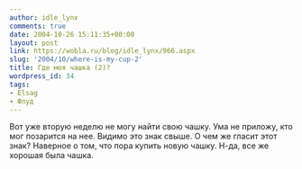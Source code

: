 ```yaml
---
author: idle_lynx
comments: true
date: 2004-10-26 15:11:35+00:00
layout: post
link: https://wobla.ru/blog/idle_lynx/966.aspx
slug: '2004/10/where-is-my-cup-2'
title: Где моя чашка (2)?
wordpress_id: 34
tags:
- Elsag
- Флуд
---
```


Вот уже вторую неделю не могу найти свою чашку. Ума не приложу, кто мог позарится на нее. Видимо это знак свыше. О чем же гласит этот знак? Наверное о том, что пора купить новую чашку. Н-да, все же хорошая была чашка.

